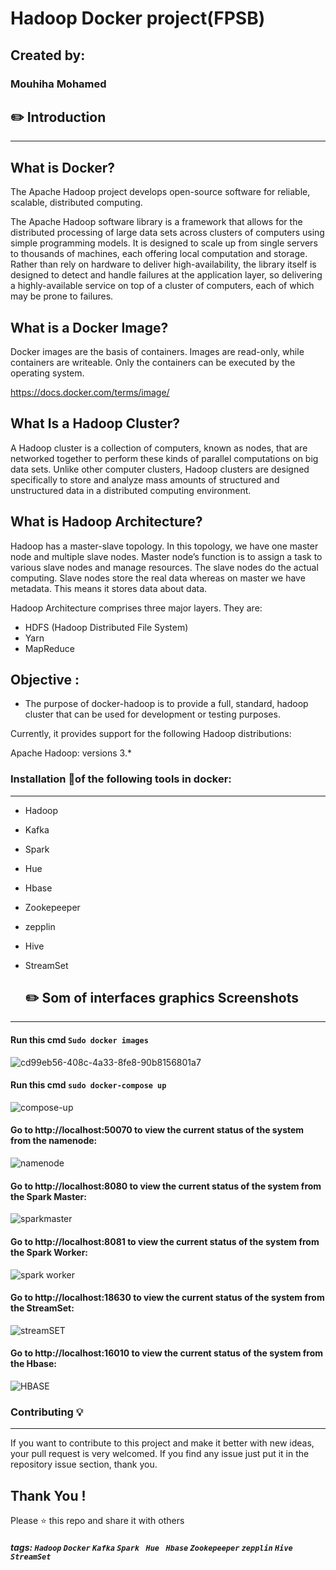 # Hadoop Docker project(FPSB) 


## Created by: 

### Mouhiha Mohamed 

##  :pencil2:  Introduction 

--- 

## What is Docker?

The Apache Hadoop project develops open-source software for reliable, scalable, distributed computing.

The Apache Hadoop software library is a framework that allows for the distributed processing of large data sets across clusters of computers using simple programming models. It is designed to scale up from single servers to thousands of machines, each offering local computation and storage. Rather than rely on hardware to deliver high-availability, the library itself is designed to detect and handle failures at the application layer, so delivering a highly-available service on top of a cluster of computers, each of which may be prone to failures.
## What is a Docker Image?

Docker images are the basis of containers. Images are read-only, while containers are writeable. Only the containers can be executed by the operating system.

https://docs.docker.com/terms/image/
## What Is a Hadoop Cluster?
A Hadoop cluster is a collection of computers, known as nodes, that are networked together to perform these kinds of parallel computations on big data sets. Unlike other computer clusters, Hadoop clusters are designed specifically to store and analyze mass amounts of structured and unstructured data in a distributed computing environment.
## What is Hadoop Architecture?
Hadoop has a master-slave topology. In this topology, we have one master node and multiple slave nodes. Master node’s function is to assign a task to various slave nodes and manage resources. The slave nodes do the actual computing. Slave nodes store the real data whereas on master we have metadata. This means it stores data about data.


Hadoop Architecture comprises three major layers. They are:
* HDFS (Hadoop Distributed File System)
* Yarn
* MapReduce
##  Objective :  

*  The purpose of docker-hadoop is to provide a full, standard, hadoop cluster that can be used for development or testing purposes.

Currently, it provides support for the following Hadoop distributions:

Apache Hadoop:
versions 3.*

  

### Installation 🔌of  the following tools in docker: 
---
*  Hadoop 

*  Kafka 

*  Spark 

* Hue 

* Hbase 

* Zookepeeper 

* zepplin 

* Hive 

* StreamSet 

  

  

  ##  :pencil2:  Som of interfaces graphics Screenshots 

 

--- 

#### Run this cmd `Sudo docker images `




![cd99eb56-408c-4a33-8fe8-90b8156801a7](https://user-images.githubusercontent.com/59533527/108103081-b423af00-7089-11eb-9d14-08c1c77239f2.jpg) 

 

  

  

  

#### Run this cmd `sudo docker-compose up  `

![compose-up](https://user-images.githubusercontent.com/59533527/108103291-05cc3980-708a-11eb-9f52-3e6a23445fd5.jpg)  

  

#### Go to http://localhost:50070 to view the current status of the system from the namenode: 

![namenode](https://user-images.githubusercontent.com/59533527/108104021-0c0ee580-708b-11eb-8e2e-e6b3665f5721.jpg) 

  

#### Go to http://localhost:8080 to view the current status of the system from the Spark Master: 

![sparkmaster](https://user-images.githubusercontent.com/59533527/108104660-e0402f80-708b-11eb-9db4-1d6dc38639c4.jpg) 

 

#### Go to http://localhost:8081 to view the current status of the system from the Spark Worker: 

![spark worker](https://user-images.githubusercontent.com/59533527/108104742-f77f1d00-708b-11eb-89c2-7cbb38f24d34.jpg) 

 

#### Go to http://localhost:18630 to view the current status of the system from the StreamSet: 

![streamSET](https://user-images.githubusercontent.com/59533527/108104811-0c5bb080-708c-11eb-8ac4-4406e300c27a.jpg) 

 

 

 

#### Go to http://localhost:16010 to view the current status of the system from the Hbase: 

![HBASE](https://user-images.githubusercontent.com/59533527/108104858-1da4bd00-708c-11eb-8263-b297e9cf4604.jpg) 

 ### Contributing 💡
 ---
If you want to contribute to this project and make it better with new ideas, your pull request is very welcomed.
If you find any issue just put it in the repository issue section, thank you.
## Thank You !

Please ⭐️ this repo and share it with others

  

##### tags:  `Hadoop` `Docker` `Kafka` `Spark ` `Hue ` `Hbase` `Zookepeeper` `zepplin` `Hive` `StreamSet`  
